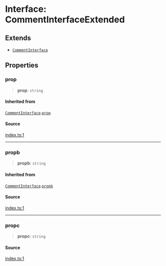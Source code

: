 # Interface: CommentInterfaceExtended

## Extends

- [`CommentInterface`](CommentInterface.md)

## Properties

### prop

> **prop**: `string`

#### Inherited from

[`CommentInterface`](CommentInterface.md).[`prop`](CommentInterface.md#prop)

#### Source

[index.ts:1](http://source-url)

***

### propb

> **propb**: `string`

#### Inherited from

[`CommentInterface`](CommentInterface.md).[`propb`](CommentInterface.md#propb)

#### Source

[index.ts:1](http://source-url)

***

### propc

> **propc**: `string`

#### Source

[index.ts:1](http://source-url)
